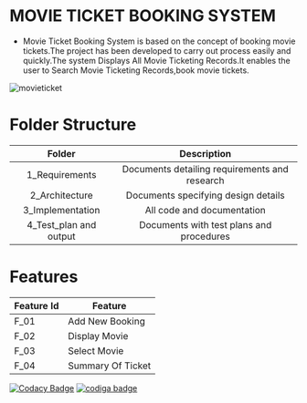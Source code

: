 # MOVIE TICKET BOOKING SYSTEM


* Movie Ticket Booking System is based on the concept of booking movie tickets.The project has been developed to carry out process easily and quickly.The system Displays All Movie Ticketing Records.It enables the user to Search Movie Ticketing Records,book movie tickets.

![movieticket](https://user-images.githubusercontent.com/98837668/153707782-e4833f17-2628-4a05-9673-a37401d4c604.png)

# Folder Structure
|Folder|	Description|
|:---:|:---:|
|1_Requirements|	Documents detailing requirements and research|
|2_Architecture|	Documents specifying design details|
|3_Implementation	|All code and documentation|
|4_Test_plan and output|	Documents with test plans and procedures|

# Features
|Feature Id|	Feature|
|---|----|
|F_01|	Add New Booking |
|F_02|	Display Movie|
|F_03|Select Movie| 
|F_04|	Summary Of Ticket|

[![Codacy Badge](https://app.codacy.com/project/badge/Grade/22d3bf36b9d54e6cbc87adb875c1e5ef)](https://www.codacy.com/gh/tamilarasan2001/M1_movie-ticket_booking_system_util/dashboard?utm_source=github.com&amp;utm_medium=referral&amp;utm_content=tamilarasan2001/M1_movie-ticket_booking_system_util&amp;utm_campaign=Badge_Grade)
<a href="https://app.codiga.io/public/user/github/tamilarasan2001">
   <img src="https://api.codiga.io/public/badge/user/github/tamilarasan2001?style=light" alt="codiga badge" />
</a>

